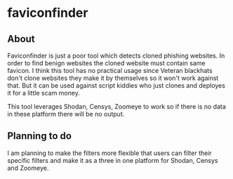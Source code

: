 # faviconfinder
## About
Faviconfinder is just a poor tool which detects cloned phishing websites. In order to find benign websites the cloned website must contain same favicon.
I think this tool has no practical usage since Veteran blackhats don't clone websites they make it by themselves so it won't work against that. But it can be used against script kiddies who just clones and deployes it for a little scam money. 

This tool leverages Shodan, Censys, Zoomeye to work so if there is no data in these platform there will be no output.

## Planning to do
I am planning to make the filters more flexible that users can filter their specific filters and make it as a three in one platform for Shodan, Censys and Zoomeye.

